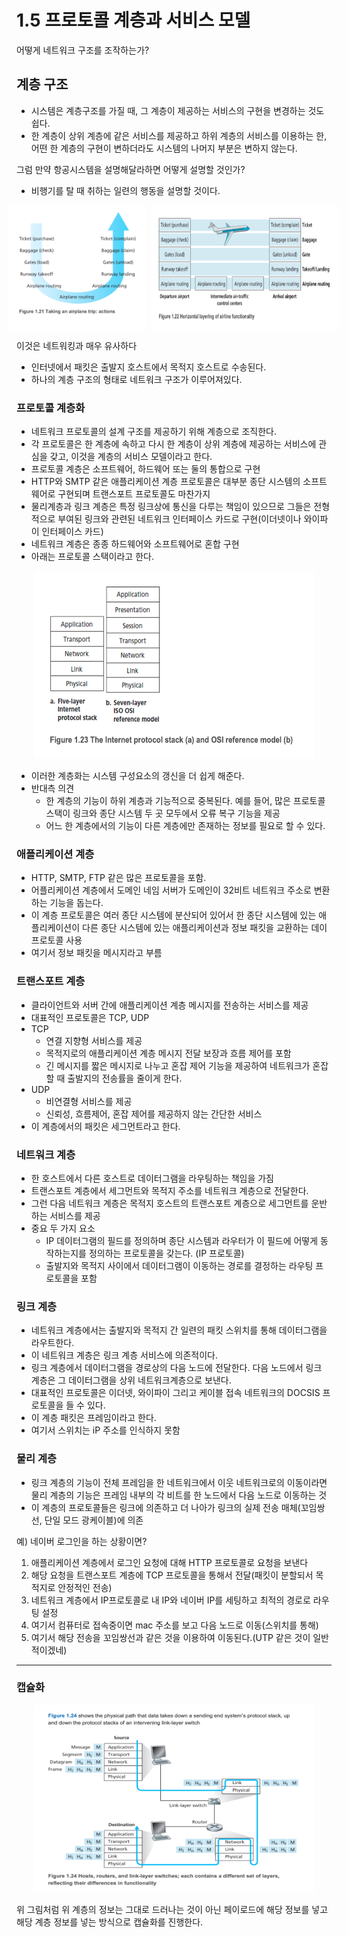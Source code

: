# 1.5 프로토콜 계층과 서비스 모델

어떻게 네트워크 구조를 조작하는가?

## 계층 구조

- 시스템은 계층구조를 가질 때, 그 계층이 제공하는 서비스의 구현을 변경하는 것도 쉽다.
- 한 계층이 상위 계층에 같은 서비스를 제공하고 하위 계층의 서비스를 이용하는 한, 어떤 한 계층의 구현이 변하더라도 시스템의 나머지 부분은 변하지 않는다.

그럼 만약 항공시스템을 설명해달라하면 어떻게 설명할 것인가?

- 비행기를 탈 때 취하는 일련의 행동을 설명할 것이다.

<div style="display: flex; justify-content: center;">
  <img style="margin-right: 10px;" width="300" height="200" src="image.png">
  <img width="300" height="200" src="image-1.png">
</div>

이것은 네트워킹과 매우 유사하다

- 인터넷에서 패킷은 출발지 호스트에서 목적지 호스트로 수송된다.
- 하나의 계층 구조의 형태로 네트워크 구조가 이루어져있다.

### 프로토콜 계층화

- 네트워크 프로토콜의 설계 구조를 제공하기 위해 계층으로 조직한다.
- 각 프로토콜은 한 계층에 속하고 다시 한 계층이 상위 계층에 제공하는 서비스에 관심을 갖고, 이것을 계층의 서비스 모델이라고 한다.
- 프로토콜 계층은 소프트웨어, 하드웨어 또는 둘의 통합으로 구현
- HTTP와 SMTP 같은 애플리케이션 계층 프로토콜은 대부분 종단 시스템의 소프트웨어로 구현되며 트랜스포트 프로토콜도 마찬가지
- 물리계층과 링크 계층은 특정 링크상에 통신을 다루는 책임이 있으므로 그들은 전형적으로 부여된 링크와 관련된 네트워크 인터페이스 카드로 구현(이더넷이나 와이파이 인터페이스 카드)
- 네트워크 계층은 종종 하드웨어와 소프트웨어로 혼합 구현
- 아래는 프로토콜 스택이라고 한다.

<p align="center"><img width="450" height = 300 src="image-2.png">

- 이러한 계층화는 시스템 구성요소의 갱신을 더 쉽게 해준다.
- 반대측 의견
    - 한 계층의 기능이 하위 계층과 기능적으로 중복된다. 예를 들어, 많은 프로토콜 스택이 링크와 종단 시스템 두 곳 모두에서 오류 복구 기능을 제공
    - 어느 한 계층에서의 기능이 다른 계층에만 존재하는 정보를 필요로 할 수 있다.

### 애플리케이션 계층

- HTTP, SMTP, FTP 같은 많은 프로토콜을 포함.
- 어플리케이션 계층에서 도메인 네임 서버가 도메인이 32비트 네트워크 주소로 변환하는 기능을 돕는다.
- 이 계층 프로토콜은 여러 종단 시스템에 분산되어 있어서 한 종단 시스템에 있는 애플리케이션이 다른 종단 시스템에 있는 애플리케이션과 정보 패킷을 교환하는 데이 프로토콜 사용
- 여기서 정보 패킷을 메시지라고 부름

### 트랜스포트 계층

- 클라이언트와 서버 간에 애플리케이션 계층 메시지를 전송하는 서비스를 제공
- 대표적인 프로토콜은 TCP, UDP
- TCP
    - 연결 지향형 서비스를 제공
    - 목적지로의 애플리케이션 계층 메시지 전달 보장과 흐름 제어를 포함
    - 긴 메시지를 짧은 메시지로 나누고 혼잡 제어 기능을 제공하여 네트워크가 혼잡할 때 출발지의 전송률을 줄이게 한다.
- UDP
    - 비연결형 서비스를 제공
    - 신뢰성, 흐름제어, 혼잡 제어를 제공하지 않는 간단한 서비스
- 이 계층에서의 패킷은 세그먼트라고 한다.

### 네트워크 계층

- 한 호스트에서 다른 호스트로 데이터그램을 라우팅하는 책임을 가짐
- 트랜스포트 계층에서 세그먼트와 목적지 주소를 네트워크 계층으로 전달한다.
- 그런 다음 네트워크 계층은 목적지 호스트의 트랜스포트 계층으로 세그먼트를 운반하는 서비스를 제공
- 중요 두 가지 요소
    - IP 데이터그램의 필드를 정의하며 종단 시스템과 라우터가 이 필드에 어떻게 동작하는지를 정의하는 프로토콜을 갖는다. (IP 프로토콜)
    - 출발지와 목적지 사이에서 데이터그램이 이동하는 경로를 결정하는 라우팅 프로토콜을 포함

### 링크 계층

- 네트워크 계층에서는 출발지와 목적지 간 일련의 패킷 스위치를 통해 데이터그램을 라우트한다.
- 이 네트워크 계층은 링크 계층 서비스에 의존적이다.
- 링크 계층에서 데이터그램을 경로상의 다음 노드에 전달한다. 다음 노드에서 링크 계층은 그 데이터그램을 상위 네트워크계층으로 보낸다.
- 대표적인 프로토콜은 이더넷, 와이파이 그리고 케이블 접속 네트워크의 DOCSIS 프로토콜을 들 수 있다.
- 이 계층 패킷은 프레임이라고 한다.
- 여기서 스위치는 iP 주소를 인식하지 못함

### 물리 계층

- 링크 계층의 기능이 전체 프레임을 한 네트워크에서 이웃 네트워크로의 이동이라면 물리 계층의 기능은 프레임 내부의 각 비트를 한 노드에서 다음 노드로 이동하는 것
- 이 계층의 프로토콜들은 링크에 의존하고 더 나아가 링크의 실제 전송 매체(꼬임쌍선, 단일 모드 광케이블)에 의존

예) 네이버 로그인을 하는 상황이면?

1. 애플리케이션 계층에서 로그인 요청에 대해 HTTP 프로토콜로 요청을 보낸다
2. 해당 요청을 트랜스포트 계층에 TCP 프로토콜을 통해서 전달(패킷이 분할되서 목적지로 안정적인 전송)
3. 네트워크 계층에서 IP프로토콜로 내 IP와 네이버 IP를 세팅하고 최적의 경로로 라우팅 설정
4. 여기서 컴퓨터로 접속중이면 mac 주소를 보고 다음 노드로 이동(스위치를 통해)
5. 여기서 해당 전송을 꼬임쌍선과 같은 것을 이용하여 이동된다.(UTP 같은 것이 일반적이겠네)

---

### 캡슐화

<p align="center"><img width="450" height = 300 src="image-3.png">

위 그림처럼 위 계층의 정보는 그대로 드러나는 것이 아닌 페이로드에 해당 정보를 넣고  해당 계층 정보를 넣는 방식으로 캡슐화를 진행한다.